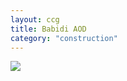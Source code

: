 ```yaml
---
layout: ccg
title: Babidi AOD
category: "construction"
---
```


<img src="https://www.dbscardgame.fr/thumb/2296">

<!-- <img src="https://www.dbscardgame.fr/getimg/2296"> -->
